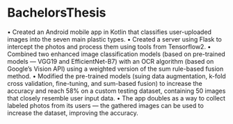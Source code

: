 # BachelorsThesis
 
•	Created an Android mobile app in Kotlin that classifies user-uploaded images into the seven main plastic types.
•	Created a server using Flask to intercept the photos and process them using tools from Tensorflow2.
•	Combined two enhanced image classification models (based on pre-trained models — VGG19 and EfficientNet-B7) with an OCR algorithm (based on Google’s Vision API) using a weighted version of the sum rule-based fusion method.
•	Modified the pre-trained models (suing data augmentation, k-fold cross validation, fine-tuning, and sum-based fusion) to increase the accuracy and reach 58% on a custom testing dataset, containing 50 images that closely resemble user input data.
•	The app doubles as a way to collect labeled photos from its users — the gathered images can be used to increase the dataset, improving the accuracy.
